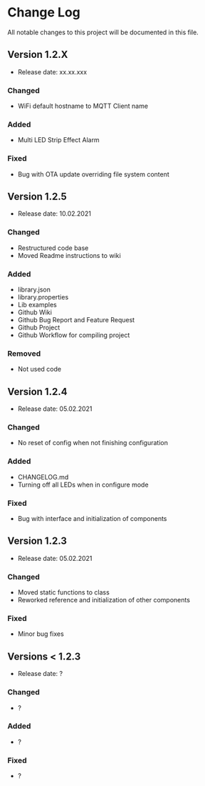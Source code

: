
# Change Log
All notable changes to this project will be documented in this file.

## Version 1.2.X
- Release date: xx.xx.xxx

### Changed
- WiFi default hostname to MQTT Client name

### Added
- Multi LED Strip Effect Alarm

### Fixed
- Bug with OTA update overriding file system content

## Version 1.2.5
- Release date: 10.02.2021

### Changed
- Restructured code base
- Moved Readme instructions to wiki

### Added
- library.json
- library.properties
- Lib examples
- Github Wiki
- Github Bug Report and Feature Request
- Github Project
- Github Workflow for compiling project

### Removed
- Not used code 

## Version 1.2.4 
- Release date: 05.02.2021

### Changed
- No reset of config when not finishing configuration

### Added
- CHANGELOG.md
- Turning off all LEDs when in configure mode

### Fixed
- Bug with interface and initialization of components
 
## Version 1.2.3

- Release date: 05.02.2021

### Changed
- Moved static functions to class
- Reworked reference and initialization of other components

### Fixed
- Minor bug fixes

## Versions < 1.2.3

- Release date: ?

### Changed
- ?

### Added
- ?

### Fixed
- ?